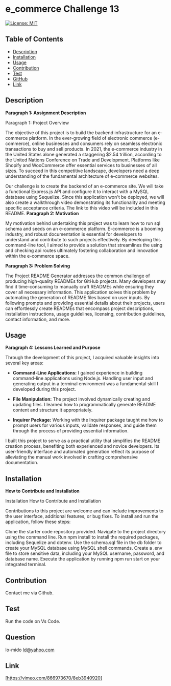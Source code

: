 #  e_commerce Challenge 13 
    
  [![License: MIT](https://img.shields.io/badge/License-MIT-yellow.svg)](https://opensource.org/licenses/MIT)

  ## Table of Contents
    
  - [Description](#description)  
  - [Installation](#installation)
  - [Usage](#usage)
  - [Contribution](#contribution)
  - [Test](#test)
  - [GitHub](#gitHub)
  - [Link](#Link)

  ## Description
  **Paragraph 1: Assignment Description**

Paragraph 1: Project Overview

The objective of this project is to build the backend infrastructure for an e-commerce platform. In the ever-growing field of electronic commerce (e-commerce), online businesses and consumers rely on seamless electronic transactions to buy and sell products. In 2021, the e-commerce industry in the United States alone generated a staggering $2.54 trillion, according to the United Nations Conference on Trade and Development. Platforms like Shopify and WooCommerce offer essential services to businesses of all sizes. To succeed in this competitive landscape, developers need a deep understanding of the fundamental architecture of e-commerce websites.

Our challenge is to create the backend of an e-commerce site. We will take a functional Express.js API and configure it to interact with a MySQL database using Sequelize. Since this application won't be deployed, we will also create a walkthrough video demonstrating its functionality and meeting specific acceptance criteria. The link to this video will be included in this README.
**Paragraph 2: Motivation**

My motivation behind undertaking this project was to learn how to run sql schema and seeds on an e-commerce platform.  E-commerce is a booming industry, and robust documentation is essential for developers to understand and contribute to such projects effectively. By developing this command-line tool, I aimed to provide a solution that streamlines the using and checking api routes  ultimately fostering collaboration and innovation within the e-commerce space.

**Paragraph 3: Problem Solving**

The Project README Generator addresses the common challenge of producing high-quality READMEs for GitHub projects. Many developers may find it time-consuming to manually craft READMEs while ensuring they cover all necessary information. This application solves this problem by automating the generation of README files based on user inputs. By following prompts and providing essential details about their projects, users can effortlessly create READMEs that encompass project descriptions, installation instructions, usage guidelines, licensing, contribution guidelines, contact information, and more.
  ## Usage

**Paragraph 4: Lessons Learned and Purpose**

Through the development of this project, I acquired valuable insights into several key areas:

- **Command-Line Applications:** I gained experience in building command-line applications using Node.js. Handling user input and generating output in a terminal environment was a fundamental skill I developed during this project.

- **File Manipulation:** The project involved dynamically creating and updating files. I learned how to programmatically generate README content and structure it appropriately.

- **Inquirer Package:** Working with the Inquirer package taught me how to prompt users for various inputs, validate responses, and guide them through the process of providing essential information.

I built this project to serve as a practical utility that simplifies the README creation process, benefiting both experienced and novice developers. Its user-friendly interface and automated generation reflect its purpose of alleviating the manual work involved in crafting comprehensive documentation.

  ## Installation 
  **How to Contribute and Installation**

Installation
How to Contribute and Installation

Contributions to this project are welcome and can include improvements to the user interface, additional features, or bug fixes. To install and run the application, follow these steps:

Clone the starter code repository provided.
Navigate to the project directory using the command line.
Run npm install to install the required packages, including Sequelize and dotenv.
Use the schema.sql file in the db folder to create your MySQL database using MySQL shell commands.
Create a .env file to store sensitive data, including your MySQL username, password, and database name.
Execute the application by running npm run start on your integrated terminal. 


  ## Contribution
  Contact me via Github.
  ## Test
  Run the code on Vs Code. 
  ## Question
  lo-mido
  ld@yahoo.com
## Link
[https://vimeo.com/866973670/8eb3940920]
